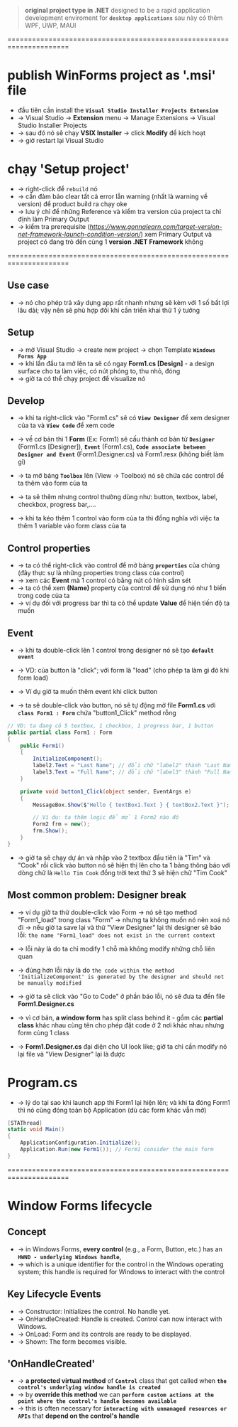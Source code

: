 > **original project type in .NET** designed to be a rapid application development enviroment for **`desktop applications`**
> sau này có thêm WPF, UWP, MAUI

=====================================================================
# publish WinForms project as '.msi' file

* đầu tiên cần install the **`Visual Studio Installer Projects Extension`**
* -> Visual Studio -> **Extension** menu -> Manage Extensions -> Visual Studio Installer Projects
* -> sau đó nó sẽ chạy **VSIX Installer** -> click **Modify** để kích hoạt
* -> giờ restart lại Visual Studio 

# chạy 'Setup project'
* -> right-click để `rebuild` nó 
* -> cần đảm bảo clear tất cả error lẫn warning (nhất là warning về version) để product build ra chạy oke
* -> lưu ý chỉ để những Reference và kiểm tra version của project ta chỉ định làm Primary Output
* -> kiểm tra prerequisite (_https://www.gonnalearn.com/target-version-net-framework-launch-condition-version/_) xem Primary Output và project có đang trỏ đến cùng 1 **version .NET Framework** không

=====================================================================
## Use case
* -> nó cho phép trả xây dựng app rất nhanh nhưng sẽ kèm với 1 số bất lợi lâu dài; vậy nên sẽ phù hợp đối khi cần triền khai thử 1 ý tưởng 

## Setup
* -> mở Visual Studio -> create new project -> chọn Template **`Windows Forms App`**
* -> khi lần đầu ta mở lên ta sẽ có ngay **Form1.cs [Design]** - a design surface cho ta làm việc, có nút phóng to, thu nhỏ, đóng
* -> giờ ta có thể chạy project để visualize nó 

## Develop
* -> khi ta right-click vào "Form1.cs" sẽ có **`View Designer`** để xem designer của ta và **`View Code`** để xem code
* -> về cơ bản thì 1 **Form** (Ex: Form1) sẽ cấu thành cơ bản từ **`Designer`** (Form1.cs [Designer]), **`Event`** (Form1.cs), **`Code associate between Designer and Event`** (Form1.Designer.cs) và Form1.resx (không biết làm gì)

* -> ta mở bảng **`Toolbox`** lên (View -> Toolbox) nó sẽ chứa các control để ta thêm vào form của ta
* -> ta sẽ thêm nhưng control thường dùng như: button, textbox, label, checkbox, progress bar,....
* -> khi ta kéo thêm 1 control vào form của ta thì đồng nghĩa với việc ta thêm 1 variable vào form class của ta 

## Control properties
* -> ta có thể right-click vào control để mở bảng **`properties`** của chúng (đây thực sự là những properties trong class của control)
* -> xem các **Event** mà 1 control có bằng nút có hình sấm sét
* -> ta có thể xem **(Name)** property của control để sử dụng nó như 1 biến trong code của ta
* -> ví dụ đối với progress bar thì ta có thể update **Value** để hiện tiến độ ta muốn

## Event
* -> khi ta double-click lên 1 control trong designer nó sẽ tạo **`default event`** 
* -> VD: của button là "click"; với form là "load" (cho phép ta làm gì đó khi form load)

* -> Ví dụ giờ ta muốn thêm event khi click button
* -> ta sẽ double-click vào button, nó sẽ tự động mở file **Form1.cs** với **`class Form1 : Form`** chứa "button1_Click" method rỗng
```cs
// VD: ta đang có 5 textbox, 1 checkbox, 1 progress bar, 1 button
public partial class Form1 : Form
{
    public Form1()
    {
        InitializeComponent();
        label2.Text = "Last Name"; // đổi chữ "label2" thành "Last Name" ở runtime
        label3.Text = "Full Name"; // đổi chữ "label3" thành "Full Name" ở runtime
    }

    private void button1_Click(object sender, EventArgs e)
    {   
        MessageBox.Show($"Hello { textBox1.Text } { textBox2.Text }");

        // Ví dụ: ta thêm logic để mở 1 Form2 nào đó
        Form2 frm = new();
        frm.Show();
    }
}
```

* -> giờ ta sẽ chạy dự án và nhập vào 2 textbox đầu tiên là "Tim" và "Cook" rồi click vào button nó sẽ hiện thị lên cho ta 1 bảng thông báo với dòng chữ là `Hello Tim Cook` đồng trời text thứ 3 sẽ hiện chữ "Tim Cook"

## Most common problem: Designer break
* -> ví dụ giờ ta thử double-click vào Form -> nó sẽ tạo method "Form1_load" trong class "Form" -> nhưng ta không muốn nó nên xoá nó đi -> nếu giờ ta save lại và thử "View Designer" lại thì designer sẽ báo lỗi: `the name "Form1_load" does not exist in the current context`
* -> lỗi này là do ta chỉ modify 1 chỗ mà không modify những chỗ liên quan

* -> đúng hơn lỗi này là do `the code within the method 'InitializeComponent' is generated by the designer and should not be manually modified`
* -> giờ ta sẽ click vào "Go to Code" ở phần báo lỗi, nó sẽ đưa ta đến file **Form1.Designer.cs**

* -> vì cơ bản, **a window form** has split class behind it - gồm các **partial class** khác nhau cùng tên cho phép đặt code ở 2 nơi khác nhau nhưng form cùng 1 class
* -> **Form1.Designer.cs** đại diện cho UI look like; giờ ta chỉ cần modify nó lại file và "View Designer" lại là được

# Program.cs
* -> lý do tại sao khi launch app thì Form1 lại hiện lên; và khi ta đóng Form1 thì nó cũng đóng toàn bộ Application (dù các form khác vẫn mở)
```cs
[STAThread]
static void Main()
{
    ApplicationConfiguration.Initialize();
    Application.Run(new Form1()); // Form1 consider the main form 
}
```

=====================================================================
# Window Forms lifecycle

## Concept
* -> in Windows Forms, **every control** (e.g., a Form, Button, etc.) has an **`HWND - underlying Windows handle`**, 
* -> which is a unique identifier for the control in the Windows operating system; this handle is required for Windows to interact with the control

## Key Lifecycle Events
* -> Constructor: Initializes the control. No handle yet.
* -> OnHandleCreated: Handle is created. Control can now interact with Windows.
* -> OnLoad: Form and its controls are ready to be displayed.
* -> Shown: The form becomes visible.

## 'OnHandleCreated'
* -> **a protected virtual method** of **`Control`** class that get called when **`the control's underlying window handle is created`**
* -> by **override this method** we can **`perform custom actions at the point where the control's handle becomes available`**
* -> this is often necessary for **`interacting with unmanaged resources or APIs`** that **depend on the control's handle**
